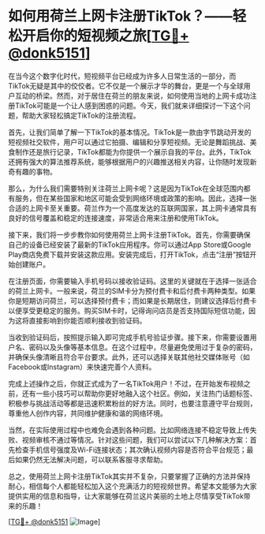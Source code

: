 # 如何用荷兰上网卡注册TikTok？——轻松开启你的短视频之旅[[TG💪+ @donk5151](https://t.me/s/donk5151)]

在当今这个数字化时代，短视频平台已经成为许多人日常生活的一部分，而TikTok无疑是其中的佼佼者。它不仅是一个展示才华的舞台，更是一个与全球用户互动的桥梁。然而，对于居住在荷兰的朋友来说，如何使用当地的上网卡成功注册TikTok可能是一个让人感到困惑的问题。今天，我们就来详细探讨一下这个问题，帮助大家轻松搞定TikTok的注册流程。

首先，让我们简单了解一下TikTok的基本情况。TikTok是一款由字节跳动开发的短视频社交软件，用户可以通过它拍摄、编辑和分享短视频。无论是舞蹈挑战、美食制作还是旅行记录，TikTok都能为你提供一个展示自我的平台。此外，TikTok还拥有强大的算法推荐系统，能够根据用户的兴趣推送相关内容，让你随时发现新奇有趣的事物。

那么，为什么我们需要特别关注荷兰上网卡呢？这是因为TikTok在全球范围内都有服务，但在某些国家和地区可能会受到网络环境或政策的影响。因此，选择一张合适的上网卡至关重要。荷兰作为一个高度发达的互联网国家，其上网卡通常具有良好的信号覆盖和稳定的连接速度，非常适合用来注册和使用TikTok。

接下来，我们将一步步教你如何使用荷兰上网卡注册TikTok。首先，你需要确保自己的设备已经安装了最新的TikTok应用程序。你可以通过App Store或Google Play商店免费下载并安装这款应用。安装完成后，打开TikTok，点击“注册”按钮开始创建账户。

在注册页面，你需要输入手机号码以接收验证码。这里的关键就在于选择一张适合的荷兰上网卡。一般来说，荷兰的SIM卡分为预付费卡和后付费卡两种类型。如果你是短期访问荷兰，可以选择预付费卡；而如果是长期居住，则建议选择后付费卡以便享受更稳定的服务。购买SIM卡时，记得询问店员是否支持国际短信功能，因为这将直接影响到你能否顺利接收到验证码。

当收到验证码后，按照提示输入即可完成手机号验证步骤。接下来，你需要设置用户名、密码以及头像等基本信息。在这个过程中，尽量避免使用过于复杂的密码，并确保头像清晰且符合平台要求。此外，还可以选择关联其他社交媒体账号（如Facebook或Instagram）来快速完善个人资料。

完成上述操作之后，你就正式成为了一名TikTok用户！不过，在开始发布视频之前，还有一些小技巧可以帮助你更好地融入这个社区。例如，关注热门话题标签、积极参与挑战活动等都是迅速积累粉丝的好方法。同时，也要注意遵守平台规则，尊重他人创作内容，共同维护健康和谐的网络环境。

当然，在实际使用过程中也难免会遇到各种问题。比如网络连接不稳定导致上传失败、视频审核不通过等情况。针对这些问题，我们可以尝试以下几种解决方案：首先检查手机信号强度及Wi-Fi连接状态；其次确认视频内容是否符合平台规范；最后如果仍然无法解决问题，可以联系客服寻求帮助。

总之，使用荷兰上网卡注册TikTok其实并不复杂，只要掌握了正确的方法并保持耐心，相信每个人都能轻松加入这个充满活力的短视频世界。希望本文能够为大家提供实用的信息和指导，让大家能够在荷兰这片美丽的土地上尽情享受TikTok带来的乐趣！

[[TG💪+ @donk5151](https://t.me/s/donk5151) ![Image](https://i.postimg.cc/rwNCRYN7/Snipaste-2025-04-30-17-27-05.png)]